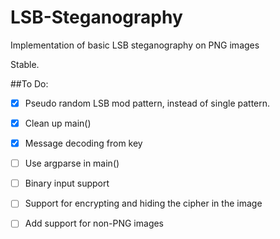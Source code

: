 LSB-Steganography
================

Implementation of basic LSB steganography on PNG images

Stable.

##To Do:
- [x] Pseudo random LSB mod pattern, instead of single pattern.
- [x] Clean up main()
- [x] Message decoding from key
- [ ] Use argparse in main()
- [ ] Binary input support
- [ ] Support for encrypting and hiding the cipher in the image
- [ ] Add support for non-PNG images

